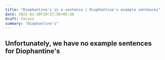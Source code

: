 ```yaml
---
title: "Diophantine's in a sentence | Diophantine's example sentences"
date: 2021-01-20T19:57:50+05:30
draft: falses
summary: "Diophantine's"
---
```

## Unfortunately, we have no example sentences for Diophantine's                 
